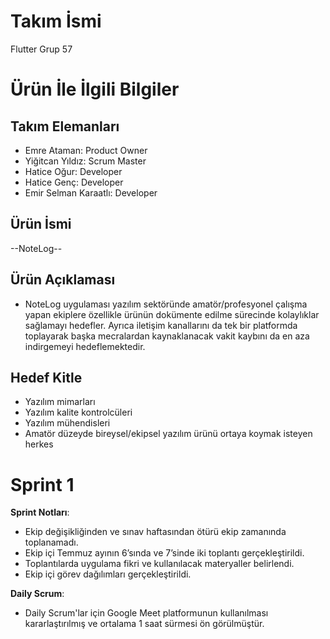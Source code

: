 # **Takım İsmi**

Flutter Grup 57

# Ürün İle İlgili Bilgiler

## Takım Elemanları

- Emre Ataman: Product Owner
- Yiğitcan Yıldız: Scrum Master
- Hatice Oğur: Developer
- Hatice Genç: Developer
- Emir Selman Karaatlı: Developer

## Ürün İsmi

--NoteLog--

## Ürün Açıklaması

- NoteLog uygulaması yazılım sektöründe amatör/profesyonel çalışma yapan ekiplere özellikle ürünün dokümente edilme sürecinde kolaylıklar sağlamayı hedefler. Ayrıca iletişim kanallarını da tek bir platformda toplayarak başka mecralardan kaynaklanacak vakit kaybını da en aza indirgemeyi hedeflemektedir.


## Hedef Kitle

- Yazılım mimarları
- Yazılım kalite kontrolcüleri
- Yazılım mühendisleri
- Amatör düzeyde bireysel/ekipsel yazılım ürünü ortaya koymak isteyen herkes

# Sprint 1
**Sprint Notları**:
- Ekip değişikliğinden ve sınav haftasından ötürü ekip zamanında toplanamadı.
- Ekip içi Temmuz ayının 6’sında ve 7’sinde iki toplantı gerçekleştirildi.
- Toplantılarda uygulama fikri ve kullanılacak materyaller belirlendi. 
- Ekip içi görev dağılımları gerçekleştirildi.
 
**Daily Scrum**:
- Daily Scrum'lar için Google Meet platformunun kullanılması kararlaştırılmış ve ortalama 1 saat sürmesi ön görülmüştür.
